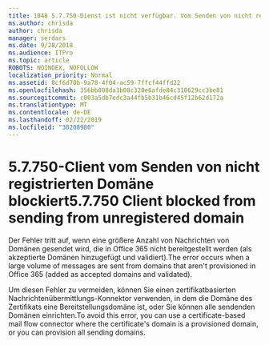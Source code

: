```yaml
---
title: 1048 5.7.750-Dienst ist nicht verfügbar. Vom Senden von nicht registrierten Domänen blockierter Client
ms.author: chrisda
author: chrisda
manager: serdars
ms.date: 9/28/2018
ms.audience: ITPro
ms.topic: article
ROBOTS: NOINDEX, NOFOLLOW
localization_priority: Normal
ms.assetid: 8cf6d70b-9a78-4f04-ac59-7ffcf44ffd22
ms.openlocfilehash: 356bb008da3b08c320e6afde84c310629cc3be81
ms.sourcegitcommit: c003a5db7edc3a44fb5b31b46cd45f12b62d172a
ms.translationtype: MT
ms.contentlocale: de-DE
ms.lasthandoff: 02/22/2019
ms.locfileid: "30208980"
---
```

# <a name="57750-client-blocked-from-sending-from-unregistered-domain"></a><span data-ttu-id="36751-103">5.7.750-Client vom Senden von nicht registrierten Domäne blockiert</span><span class="sxs-lookup"><span data-stu-id="36751-103">5.7.750 Client blocked from sending from unregistered domain</span></span>

<span data-ttu-id="36751-104">Der Fehler tritt auf, wenn eine größere Anzahl von Nachrichten von Domänen gesendet wird, die in Office 365 nicht bereitgestellt werden (als akzeptierte Domänen hinzugefügt und validiert).</span><span class="sxs-lookup"><span data-stu-id="36751-104">The error occurs when a large volume of messages are sent from domains that aren't provisioned in Office 365 (added as accepted domains and validated).</span></span>
  
<span data-ttu-id="36751-105">Um diesen Fehler zu vermeiden, können Sie einen zertifikatbasierten Nachrichtenübermittlungs-Konnektor verwenden, in dem die Domäne des Zertifikats eine Bereitstellungsdomäne ist, oder Sie können alle sendenden Domänen einrichten.</span><span class="sxs-lookup"><span data-stu-id="36751-105">To avoid this error, you can use a certificate-based mail flow connector where the certificate's domain is a provisioned domain, or you can provision all sending domains.</span></span>
  

